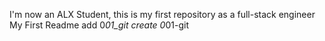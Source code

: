 I'm now an ALX Student, this is my first repository as a full-stack engineer
My First Readme
add 0*01_git
create 0*01-git
